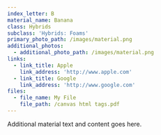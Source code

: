 ```yaml
---
index_letter: B
material_name: Banana
class: Hybrids
subclass: 'Hybrids: Foams'
primary_photo_path: /images/material.png
additional_photos:
  - additional_photo_path: /images/material.png
links:
  - link_title: Apple
    link_address: 'http://www.apple.com'
  - link_title: Google
    link_address: 'http://www.google.com'
files:
  - file_name: My File
    file_path: /canvas html tags.pdf
---
```


Additional material text and content goes here.